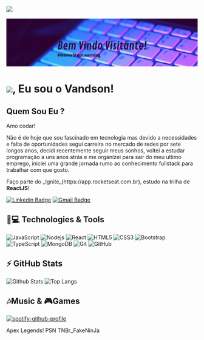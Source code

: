 ![](https://komarev.com/ghpvc/?username=vandsonfalcao&color=brightgreen)

![Alt Text](https://github.com/vandsonfalcao/VandsonFalcao/raw/main/bg.png)

# <img src="https://media.giphy.com/media/hvRJCLFzcasrR4ia7z/giphy.gif" width="25px">, Eu sou o Vandson!

## Quem Sou Eu ?

<p>Amo codar!</p>
<p>Não é de hoje que sou fascinado em tecnologia mas devido a necessidades e falta de oportunidades segui carreira no mercado de redes por sete longos anos, decidi recentemente seguir meus sonhos, voltei a estudar programação a uns anos atrás e me organizei para sair do meu ultimo emprego, iniciei uma grande jornada rumo ao conhecimento fullstack para trabalhar com que gosto.</p>

<p>Faço parte do _Ignite_(https://app.rocketseat.com.br), estudo na trilha de <strong>ReactJS</strong>!</p>

[![Linkedin Badge](https://img.shields.io/badge/-vandsonfalcao-blue?style=flat-square&logo=Linkedin&logoColor=white&link=https://www.linkedin.com/in/vandsonfalcao/)](https://www.linkedin.com/in/vandsonfalcao/)
[![Gmail Badge](https://img.shields.io/badge/-vandsonsf@gmail.com-c14438?style=flat-square&logo=Gmail&logoColor=white&link=mailto:vandsonsf@gmail.com)](mailto:vandsonsf@gmail.com)

## 🚀💻 Technologies & Tools

![JavaScript](https://img.shields.io/badge/-JavaScript-black?style=flat-square&logo=javascript)
![Nodejs](https://img.shields.io/badge/-Nodejs-black?style=flat-square&logo=Node.js)
![React](https://img.shields.io/badge/-React-black?style=flat-square&logo=react)
![HTML5](https://img.shields.io/badge/-HTML5-E34F26?style=flat-square&logo=html5&logoColor=white)
![CSS3](https://img.shields.io/badge/-CSS3-1572B6?style=flat-square&logo=css3)
![Bootstrap](https://img.shields.io/badge/-Bootstrap-563D7C?style=flat-square&logo=bootstrap)
![TypeScript](https://img.shields.io/badge/-TypeScript-007ACC?style=flat-square&logo=typescript)
![MongoDB](https://img.shields.io/badge/-MongoDB-black?style=flat-square&logo=mongodb)
![Git](https://img.shields.io/badge/-Git-black?style=flat-square&logo=git)
![GitHub](https://img.shields.io/badge/-GitHub-181717?style=flat-square&logo=github)

## ⚡ GitHub Stats

![Github Stats](https://github-readme-stats.vercel.app/api?username=vandsonfalcao&show_icons=true&count_private=true&show_icons=true&include_all_commits=true)
![Top Langs](https://github-readme-stats.vercel.app/api/top-langs/?username=vandsonfalcao&hide=TeX&layout=compact)

## 🎶Music & 🎮Games

[![spotify-github-profile](https://spotify-github-profile.vercel.app/api/view?uid=vannashsound&cover_image=true&theme=novatorem)](https://spotify-github-profile.vercel.app/api/view?uid=vannashsound&redirect=true)

Apex Legends! PSN
TNBr_FakeNinJa
